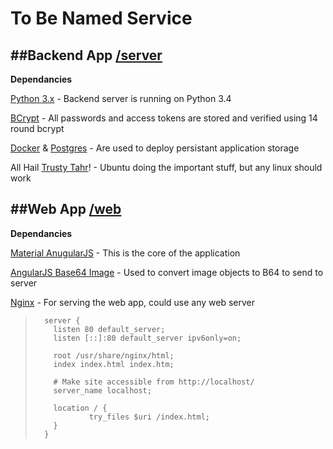 # To Be Named Service

##Backend App [/server](https://github.com/hackathon-5/the-black-terminal-window-repo/tree/master/Server)
---
**Dependancies**

[Python 3.x](https://www.python.org/download/releases/3.0/) - Backend server is running on Python 3.4

[BCrypt](https://flask-bcrypt.readthedocs.org/en/latest/) - All passwords and access tokens are stored and verified using 14 round bcrypt 

[Docker](https://www.docker.com/) & [Postgres](https://hub.docker.com/_/postgres/) - Are used to deploy persistant application storage

All Hail [Trusty Tahr](http://releases.ubuntu.com/14.04/)! - Ubuntu doing the important stuff, but any linux should work

##Web App [/web](https://github.com/hackathon-5/the-black-terminal-window-repo/tree/master/Web)
---
**Dependancies**

[Material AnugularJS](https://material.angularjs.org/latest/#/) - This is the core of the application

[AngularJS Base64 Image](https://github.com/adonespitogo/angular-base64-upload) - Used to convert image objects to B64 to send to server

[Nginx](http://wiki.nginx.org/Main) - For serving the web app, could use any web server

> 		server {
>         listen 80 default_server;
>         listen [::]:80 default_server ipv6only=on;
> 
>         root /usr/share/nginx/html;
>         index index.html index.htm;
> 
>         # Make site accessible from http://localhost/
>         server_name localhost;
> 
>         location / {
>                 try_files $uri /index.html;
>         }
> 		}




